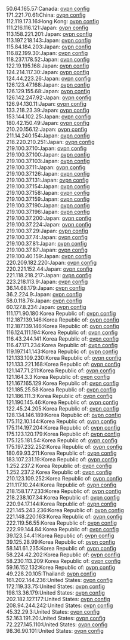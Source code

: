 50.64.165.57:Canada: [ovpn config](vpn/50_64_165_57.ovpn)  
171.221.70.61:China: [ovpn config](vpn/171_221_70_61.ovpn)  
112.119.173.16:Hong Kong: [ovpn config](vpn/112_119_173_16.ovpn)  
111.216.116.121:Japan: [ovpn config](vpn/111_216_116_121.ovpn)  
113.158.221.201:Japan: [ovpn config](vpn/113_158_221_201.ovpn)  
113.197.218.143:Japan: [ovpn config](vpn/113_197_218_143.ovpn)  
115.84.184.203:Japan: [ovpn config](vpn/115_84_184_203.ovpn)  
116.82.199.30:Japan: [ovpn config](vpn/116_82_199_30.ovpn)  
118.237.178.52:Japan: [ovpn config](vpn/118_237_178_52.ovpn)  
122.19.195.168:Japan: [ovpn config](vpn/122_19_195_168.ovpn)  
124.214.117.30:Japan: [ovpn config](vpn/124_214_117_30.ovpn)  
124.44.223.26:Japan: [ovpn config](vpn/124_44_223_26.ovpn)  
126.123.47.168:Japan: [ovpn config](vpn/126_123_47_168.ovpn)  
126.129.155.68:Japan: [ovpn config](vpn/126_129_155_68.ovpn)  
126.142.247.92:Japan: [ovpn config](vpn/126_142_247_92.ovpn)  
126.94.130.11:Japan: [ovpn config](vpn/126_94_130_11.ovpn)  
133.218.23.39:Japan: [ovpn config](vpn/133_218_23_39.ovpn)  
153.144.102.25:Japan: [ovpn config](vpn/153_144_102_25.ovpn)  
180.42.150.49:Japan: [ovpn config](vpn/180_42_150_49.ovpn)  
210.20.156.12:Japan: [ovpn config](vpn/210_20_156_12.ovpn)  
211.14.240.154:Japan: [ovpn config](vpn/211_14_240_154.ovpn)  
218.220.210.251:Japan: [ovpn config](vpn/218_220_210_251.ovpn)  
219.100.37.10:Japan: [ovpn config](vpn/219_100_37_10.ovpn)  
219.100.37.100:Japan: [ovpn config](vpn/219_100_37_100.ovpn)  
219.100.37.103:Japan: [ovpn config](vpn/219_100_37_103.ovpn)  
219.100.37.11:Japan: [ovpn config](vpn/219_100_37_11.ovpn)  
219.100.37.126:Japan: [ovpn config](vpn/219_100_37_126.ovpn)  
219.100.37.131:Japan: [ovpn config](vpn/219_100_37_131.ovpn)  
219.100.37.154:Japan: [ovpn config](vpn/219_100_37_154.ovpn)  
219.100.37.158:Japan: [ovpn config](vpn/219_100_37_158.ovpn)  
219.100.37.159:Japan: [ovpn config](vpn/219_100_37_159.ovpn)  
219.100.37.190:Japan: [ovpn config](vpn/219_100_37_190.ovpn)  
219.100.37.196:Japan: [ovpn config](vpn/219_100_37_196.ovpn)  
219.100.37.200:Japan: [ovpn config](vpn/219_100_37_200.ovpn)  
219.100.37.224:Japan: [ovpn config](vpn/219_100_37_224.ovpn)  
219.100.37.29:Japan: [ovpn config](vpn/219_100_37_29.ovpn)  
219.100.37.74:Japan: [ovpn config](vpn/219_100_37_74.ovpn)  
219.100.37.81:Japan: [ovpn config](vpn/219_100_37_81.ovpn)  
219.100.37.87:Japan: [ovpn config](vpn/219_100_37_87.ovpn)  
219.100.40.159:Japan: [ovpn config](vpn/219_100_40_159.ovpn)  
220.209.182.220:Japan: [ovpn config](vpn/220_209_182_220.ovpn)  
220.221.152.44:Japan: [ovpn config](vpn/220_221_152_44.ovpn)  
221.118.218.217:Japan: [ovpn config](vpn/221_118_218_217.ovpn)  
223.218.113.9:Japan: [ovpn config](vpn/223_218_113_9.ovpn)  
36.14.68.179:Japan: [ovpn config](vpn/36_14_68_179.ovpn)  
36.2.224.9:Japan: [ovpn config](vpn/36_2_224_9.ovpn)  
58.0.118.76:Japan: [ovpn config](vpn/58_0_118_76.ovpn)  
60.127.8.234:Japan: [ovpn config](vpn/60_127_8_234.ovpn)  
111.171.90.180:Korea Republic of: [ovpn config](vpn/111_171_90_180.ovpn)  
112.187.139.146:Korea Republic of: [ovpn config](vpn/112_187_139_146.ovpn)  
112.187.139.146:Korea Republic of: [ovpn config](vpn/112_187_139_146.ovpn)  
116.124.111.194:Korea Republic of: [ovpn config](vpn/116_124_111_194.ovpn)  
116.43.244.141:Korea Republic of: [ovpn config](vpn/116_43_244_141.ovpn)  
116.47.171.234:Korea Republic of: [ovpn config](vpn/116_47_171_234.ovpn)  
119.197.141.143:Korea Republic of: [ovpn config](vpn/119_197_141_143.ovpn)  
121.133.109.230:Korea Republic of: [ovpn config](vpn/121_133_109_230.ovpn)  
121.133.221.168:Korea Republic of: [ovpn config](vpn/121_133_221_168.ovpn)  
121.147.71.211:Korea Republic of: [ovpn config](vpn/121_147_71_211.ovpn)  
121.164.3.3:Korea Republic of: [ovpn config](vpn/121_164_3_3.ovpn)  
121.167.165.129:Korea Republic of: [ovpn config](vpn/121_167_165_129.ovpn)  
121.185.25.58:Korea Republic of: [ovpn config](vpn/121_185_25_58.ovpn)  
121.186.111.3:Korea Republic of: [ovpn config](vpn/121_186_111_3.ovpn)  
121.190.145.46:Korea Republic of: [ovpn config](vpn/121_190_145_46.ovpn)  
122.45.24.205:Korea Republic of: [ovpn config](vpn/122_45_24_205.ovpn)  
128.134.146.189:Korea Republic of: [ovpn config](vpn/128_134_146_189.ovpn)  
175.112.10.144:Korea Republic of: [ovpn config](vpn/175_112_10_144.ovpn)  
175.114.197.204:Korea Republic of: [ovpn config](vpn/175_114_197_204.ovpn)  
175.123.120.179:Korea Republic of: [ovpn config](vpn/175_123_120_179.ovpn)  
175.125.181.54:Korea Republic of: [ovpn config](vpn/175_125_181_54.ovpn)  
175.197.232.252:Korea Republic of: [ovpn config](vpn/175_197_232_252.ovpn)  
180.69.93.211:Korea Republic of: [ovpn config](vpn/180_69_93_211.ovpn)  
183.107.231.19:Korea Republic of: [ovpn config](vpn/183_107_231_19.ovpn)  
1.252.237.2:Korea Republic of: [ovpn config](vpn/1_252_237_2.ovpn)  
1.252.237.2:Korea Republic of: [ovpn config](vpn/1_252_237_2.ovpn)  
210.123.109.252:Korea Republic of: [ovpn config](vpn/210_123_109_252.ovpn)  
211.117.10.244:Korea Republic of: [ovpn config](vpn/211_117_10_244.ovpn)  
218.158.177.233:Korea Republic of: [ovpn config](vpn/218_158_177_233.ovpn)  
218.238.107.34:Korea Republic of: [ovpn config](vpn/218_238_107_34.ovpn)  
220.94.17.144:Korea Republic of: [ovpn config](vpn/220_94_17_144.ovpn)  
221.145.243.236:Korea Republic of: [ovpn config](vpn/221_145_243_236.ovpn)  
221.148.220.163:Korea Republic of: [ovpn config](vpn/221_148_220_163.ovpn)  
222.119.56.55:Korea Republic of: [ovpn config](vpn/222_119_56_55.ovpn)  
222.99.144.84:Korea Republic of: [ovpn config](vpn/222_99_144_84.ovpn)  
39.123.54.41:Korea Republic of: [ovpn config](vpn/39_123_54_41.ovpn)  
39.125.28.99:Korea Republic of: [ovpn config](vpn/39_125_28_99.ovpn)  
58.141.61.235:Korea Republic of: [ovpn config](vpn/58_141_61_235.ovpn)  
58.224.42.202:Korea Republic of: [ovpn config](vpn/58_224_42_202.ovpn)  
58.230.113.209:Korea Republic of: [ovpn config](vpn/58_230_113_209.ovpn)  
59.16.152.132:Korea Republic of: [ovpn config](vpn/59_16_152_132.ovpn)  
49.228.20.105:Thailand: [ovpn config](vpn/49_228_20_105.ovpn)  
161.202.144.236:United States: [ovpn config](vpn/161_202_144_236.ovpn)  
172.119.33.75:United States: [ovpn config](vpn/172_119_33_75.ovpn)  
198.13.36.179:United States: [ovpn config](vpn/198_13_36_179.ovpn)  
202.182.127.177:United States: [ovpn config](vpn/202_182_127_177.ovpn)  
208.94.244.242:United States: [ovpn config](vpn/208_94_244_242.ovpn)  
45.32.29.3:United States: [ovpn config](vpn/45_32_29_3.ovpn)  
52.163.191.20:United States: [ovpn config](vpn/52_163_191_20.ovpn)  
72.227.145.110:United States: [ovpn config](vpn/72_227_145_110.ovpn)  
98.36.90.101:United States: [ovpn config](vpn/98_36_90_101.ovpn)  

